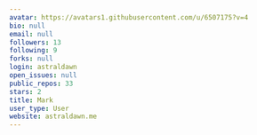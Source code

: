 ```yaml
---
avatar: https://avatars1.githubusercontent.com/u/6507175?v=4
bio: null
email: null
followers: 13
following: 9
forks: null
login: astraldawn
open_issues: null
public_repos: 33
stars: 2
title: Mark
user_type: User
website: astraldawn.me
---
```

